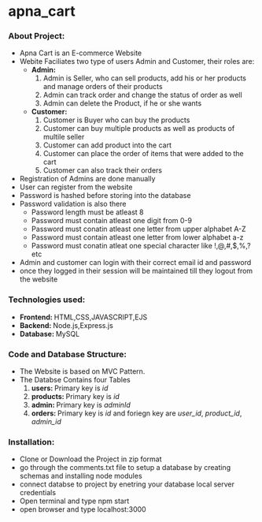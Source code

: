 # apna_cart

<h3>About Project: </h3>
<ul>
  <li>Apna Cart is an E-commerce Website</li>
  <li>Webite Faciliates two type of users Admin and Customer, their roles are:
    <ul>
      <li><b>Admin:</b>
        <ol>
          <li>Admin is Seller, who can sell products, add his or her products and manage orders of their products</li>
          <li>Admin can track order and change the status of order as well</li>
          <li>Admin can delete the Product, if he or she wants</li>
        </ol>
      </li>
      <li><b>Customer: </b>
        <ol>
          <li>Customer is Buyer who can buy the products</li>
          <li>Customer can buy multiple products as well as products of multile seller</li>
          <li>Customer can add product into the cart</li>
          <li>Customer can place the order of items that were added to the cart</li>
          <li>Customer can also track their orders</li>
        </ol>
      </li>
    </ul>
  </li>
  <li>Registration of Admins are done manually</li>
  <li>User can register from the website</li>
  <li>Password is hashed before storing into the database</li>
  <li>Password validation is also there
    <ul>
      <li>Password length must be atleast 8</li>
      <li>Password must contain atleast one digit from 0-9</li>
      <li>Password must conatin atleast one letter from upper alphabet A-Z</li>
      <li>Password must contain atleast one letter from lower alphabet a-z</li>
      <li>Password must conatin atleat one special character like !,@,#,$,%,? etc</li>
    </ul>
  </li>
  <li>Admin and customer can login with their correct email id and password</li>
  <li>once they logged in their session will be maintained till they logout from the website</li>
  </ul>
  
  <h3>Technologies used: </h3>
  <ul>
  <li><b>Frontend: </b>HTML,CSS,JAVASCRIPT,EJS</li>
  <li><b>Backend: </b>Node.js,Express.js</li>
  <li><b>Database: </b>MySQL</li>
  </ul>
  
  <h3>Code and Database Structure:</h3>
  <ul>
  <li>The Website is based on MVC Pattern.</li>
  <li>The Databse Contains four Tables
    <ol>
      <li><b>users: </b>Primary key is <i>id</i></li>
      <li><b>products: </b>Primary key is <i>id</i></li>
      <li><b>admin: </b>Primary key is <i>adminId</i></li>
      <li><b>orders: </b>Primary key is <i>id</i> and foriegn key are <i>user_id</i>, <i>product_id</i>, <i>admin_id</i></li>
    </ol>
  </li>
  </ul>
  
  <h3>Installation: </h3>
  <ul>
    <li>Clone or Download the Project in zip format</li>
    <li>go through the comments.txt file to setup a database by creating schemas and installing node modules</li>
    <li>connect databse to project by enetring your database local server credentials</li>
    <li>Open terminal and type npm start</li>
    <li>open browser and type localhost:3000</li>
  </ul>
